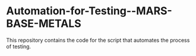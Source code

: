 # Automation-for-Testing--MARS-BASE-METALS
This repository contains the code for the script that automates the process of testing. 
